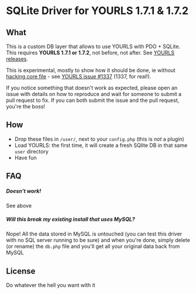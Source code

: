 # SQLite Driver for YOURLS 1.7.1 & 1.7.2

## What

This is a custom DB layer that allows to use YOURLS with PDO + SQLite. This requires **YOURLS 1.7.1 or 1.7.2**, not before, not after. See [YOURLS releases](https://github.com/YOURLS/YOURLS/releases).

This is experimental, mostly to show how it should be done, ie without [hacking core file](https://github.com/YOURLS/YOURLS/wiki/Dont-Hack-Core) - see [YOURLS issue #1337](https://github.com/YOURLS/YOURLS/issues/1337) (1337, for real!).

If you notice something that doesn't work as expected, please open an issue with details on how to reproduce and wait for someone to submit a pull request to fix. If you can both submit the issue and the pull request, you're the boss!

## How

* Drop these files in `/user/`, next to your `config.php` (this is *not* a plugin)
* Load YOURLS: the first time, it will create a fresh SQlite DB in that same `user` directory
* Have fun

## FAQ

##### *Doesn't work!*
See above

##### *Will this break my existing install that uses MySQL?*
Nope! All the data stored in MySQL is untouched (you can test this driver with no SQL server running to be sure) and when you're done, simply delete (or rename) the `db.php` file and you'll get all your original data back from MySQL

## License

Do whatever the hell you want with it
